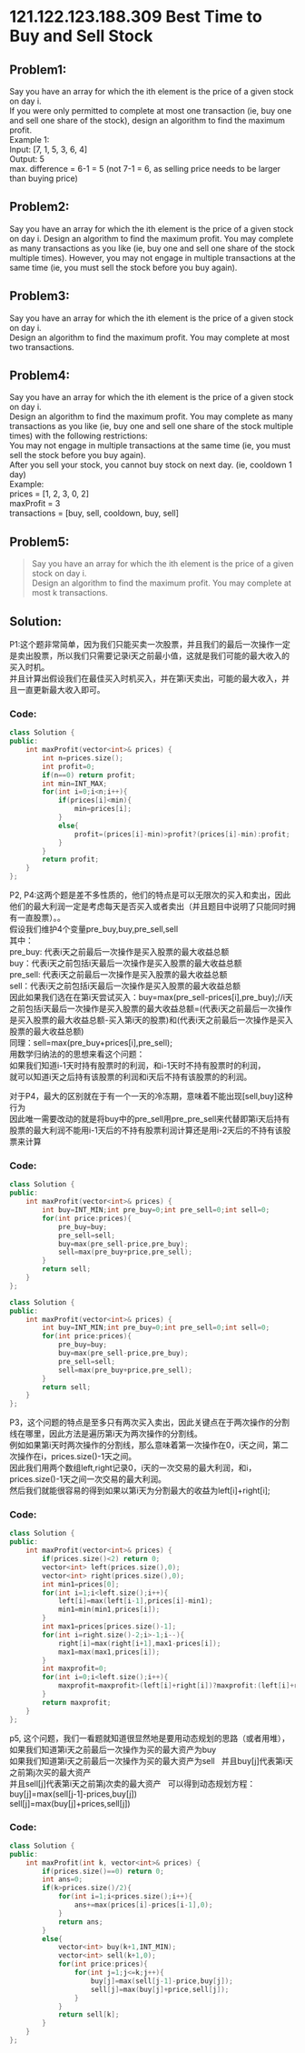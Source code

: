 # 121.122.123.188.309 Best Time to Buy and Sell Stock
## Problem1:
Say you have an array for which the ith element is the price of a given stock on day i.  
If you were only permitted to complete at most one transaction (ie, buy one and sell one share of the stock), design an algorithm to find the maximum profit.  
Example 1:  
Input: [7, 1, 5, 3, 6, 4]  
Output: 5  
max. difference = 6-1 = 5 (not 7-1 = 6, as selling price needs to be larger than buying price)
## Problem2:
Say you have an array for which the ith element is the price of a given stock on day i.
Design an algorithm to find the maximum profit. You may complete as many transactions as you like (ie, buy one and sell one share of the stock multiple times). However, you may not engage in multiple transactions at the same time (ie, you must sell the stock before you buy again).  
## Problem3:
Say you have an array for which the ith element is the price of a given stock on day i.  
Design an algorithm to find the maximum profit. You may complete at most two transactions.  
## Problem4:
Say you have an array for which the ith element is the price of a given stock on day i.  
Design an algorithm to find the maximum profit. You may complete as many transactions as you like (ie, buy one and sell one share of the stock multiple times) with the following restrictions:  
You may not engage in multiple transactions at the same time (ie, you must sell the stock before you buy again).  
After you sell your stock, you cannot buy stock on next day. (ie, cooldown 1 day)  
Example:  
prices = [1, 2, 3, 0, 2]  
maxProfit = 3  
transactions = [buy, sell, cooldown, buy, sell]  
## Problem5:
>Say you have an array for which the ith element is the price of a given stock on day i.  
>Design an algorithm to find the maximum profit. You may complete at most k transactions.  
## Solution:
P1:这个题非常简单，因为我们只能买卖一次股票，并且我们的最后一次操作一定是卖出股票，所以我们只需要记录i天之前最小值，这就是我们可能的最大收入的买入时机。  
并且计算出假设我们在最佳买入时机买入，并在第i天卖出，可能的最大收入，并且一直更新最大收入即可。  
### Code:
```cpp
class Solution {
public:
    int maxProfit(vector<int>& prices) {
        int n=prices.size();
        int profit=0;
        if(n==0) return profit;
        int min=INT_MAX;
        for(int i=0;i<n;i++){
            if(prices[i]<min){
                min=prices[i];
            }
            else{
                profit=(prices[i]-min)>profit?(prices[i]-min):profit;
            }
        }
        return profit;
    }
};
```
P2, P4:这两个题是差不多性质的，他们的特点是可以无限次的买入和卖出，因此他们的最大利润一定是考虑每天是否买入或者卖出（并且题目中说明了只能同时拥有一直股票）。。  
假设我们维护4个变量pre_buy,buy,pre_sell,sell  
其中：  
pre_buy: 代表i天之前最后一次操作是买入股票的最大收益总额  
buy：代表i天之前包括i天最后一次操作是买入股票的最大收益总额  
pre_sell: 代表i天之前最后一次操作是买入股票的最大收益总额  
sell：代表i天之前包括i天最后一次操作是买入股票的最大收益总额  
因此如果我们选在在第i天尝试买入：buy=max(pre_sell-prices[i],pre_buy);//i天之前包括i天最后一次操作是买入股票的最大收益总额=(代表i天之前最后一次操作是买入股票的最大收益总额-买入第i天的股票)和(代表i天之前最后一次操作是买入股票的最大收益总额)  
同理：sell=max(pre_buy+prices[i],pre_sell);  
用数学归纳法的的思想来看这个问题：  
如果我们知道i-1天时持有股票时的利润，和i-1天时不持有股票时的利润，  
就可以知道i天之后持有该股票的利润和i天后不持有该股票的的利润。  
  
对于P4，最大的区别就在于有一个一天的冷冻期，意味着不能出现[sell,buy]这种行为  
因此唯一需要改动的就是将buy中的pre_sell用pre_pre_sell来代替即第i天后持有股票的最大利润不能用i-1天后的不持有股票利润计算还是用i-2天后的不持有该股票来计算  

### Code:
```cpp
class Solution {
public:
    int maxProfit(vector<int>& prices) {
        int buy=INT_MIN;int pre_buy=0;int pre_sell=0;int sell=0;
        for(int price:prices){
            pre_buy=buy;
            pre_sell=sell;
            buy=max(pre_sell-price,pre_buy);
            sell=max(pre_buy+price,pre_sell);
        }
        return sell;
    }
};
```
```cpp
class Solution {
public:
    int maxProfit(vector<int>& prices) {
        int buy=INT_MIN;int pre_buy=0;int pre_sell=0;int sell=0;
        for(int price:prices){
            pre_buy=buy;
            buy=max(pre_sell-price,pre_buy);
            pre_sell=sell;
            sell=max(pre_buy+price,pre_sell);
        }
        return sell;
    }
};
```

P3，这个问题的特点是至多只有两次买入卖出，因此关键点在于两次操作的分割线在哪里，因此方法是遍历第i天为两次操作的分割线。  
例如如果第i天时两次操作的分割线，那么意味着第一次操作在0，i天之间，第二次操作在i，prices.size()-1天之间。  
因此我们用两个数组left,right记录0，i天的一次交易的最大利润，和i，prices.size()-1天之间一次交易的最大利润。  
然后我们就能很容易的得到如果以第i天为分割最大的收益为left[i]+right[i];  

### Code:
```cpp
class Solution {
public:
    int maxProfit(vector<int>& prices) {
        if(prices.size()<2) return 0;
        vector<int> left(prices.size(),0);
        vector<int> right(prices.size(),0);
        int min1=prices[0];
        for(int i=1;i<left.size();i++){
            left[i]=max(left[i-1],prices[i]-min1);
            min1=min(min1,prices[i]);
        }
        int max1=prices[prices.size()-1];
        for(int i=right.size()-2;i>-1;i--){
            right[i]=max(right[i+1],max1-prices[i]);
            max1=max(max1,prices[i]);
        }
        int maxprofit=0;
        for(int i=0;i<left.size();i++){
            maxprofit=maxprofit>(left[i]+right[i])?maxprofit:(left[i]+right[i]);
        }
        return maxprofit;
    }
};
```
p5, 这个问题，我们一看题就知道很显然地是要用动态规划的思路（或者用堆），  
如果我们知道第i天之前最后一次操作为买的最大资产为buy  
如果我们知道第i天之前最后一次操作为买的最大资产为sell  
并且buy[j]代表第i天之前第j次买的最大资产  
并且sell[j]代表第i天之前第j次卖的最大资产  
可以得到动态规划方程：  
buy[j]=max(sell[j-1]-prices,buy[j])  
sell[j]=max(buy[j]+prices,sell[j])  

### Code:
```cpp
class Solution {
public:
    int maxProfit(int k, vector<int>& prices) {
        if(prices.size()==0) return 0;
        int ans=0;
        if(k>prices.size()/2){
            for(int i=1;i<prices.size();i++){
                ans+=max(prices[i]-prices[i-1],0);
            }
            return ans;
        }
        else{
            vector<int> buy(k+1,INT_MIN);
            vector<int> sell(k+1,0);
            for(int price:prices){
                for(int j=1;j<=k;j++){
                    buy[j]=max(sell[j-1]-price,buy[j]);
                    sell[j]=max(buy[j]+price,sell[j]);
                }
            }
            return sell[k];
        }
    }
};
```
